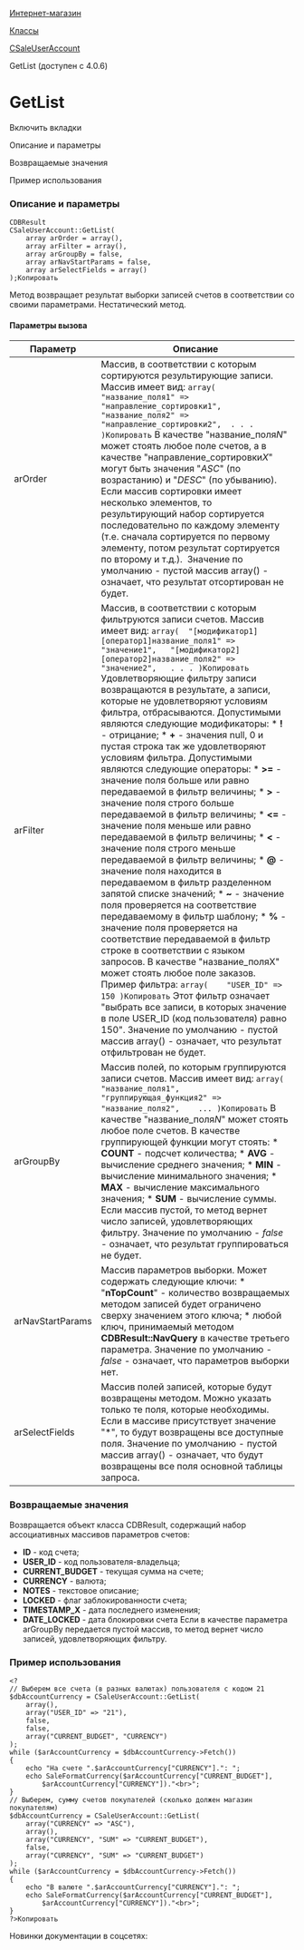 [Интернет-магазин](/api_help/sale/index.php)

[Классы](/api_help/sale/classes/index.php)

[CSaleUserAccount](/api_help/sale/classes/csaleuseraccount/index.php)

GetList (доступен с 4.0.6)

GetList
=======

Включить вкладки

Описание и параметры

Возвращаемые значения

Пример использования

### Описание и параметры

```
CDBResult
CSaleUserAccount::GetList(
	array arOrder = array(),
	array arFilter = array(),
	array arGroupBy = false,
	array arNavStartParams = false,
	array arSelectFields = array()
);Копировать
```

Метод возвращает результат выборки записей счетов в соответствии со своими параметрами. Нестатический метод.

#### Параметры вызова

| Параметр | Описание |
| --- | --- |
| arOrder | Массив, в соответствии с которым сортируются результирующие записи. Массив имеет вид:  ``` array( 	"название_поля1" => "направление_сортировки1", 	"название_поля2" => "направление_сортировки2", 	. . . )Копировать ```  В качестве "название\_поля*N*" может стоять любое поле счетов, а в качестве "направление\_сортировки*X*" могут быть значения "*ASC*" (по возрастанию) и "*DESC*" (по убыванию).    Если массив сортировки имеет несколько элементов, то результирующий набор сортируется последовательно по каждому элементу (т.е. сначала сортируется по первому элементу, потом результат сортируется по второму и т.д.).     Значение по умолчанию - пустой массив array() - означает, что результат отсортирован не будет. |
| arFilter | Массив, в соответствии с которым фильтруются записи счетов. Массив имеет вид:  ``` array( 	"[модификатор1][оператор1]название_поля1" => "значение1", 	"[модификатор2][оператор2]название_поля2" => "значение2", 	. . . )Копировать ```  Удовлетворяющие фильтру записи возвращаются в результате, а записи, которые не удовлетворяют условиям фильтра, отбрасываются.    Допустимыми являются следующие модификаторы:  * **!** - отрицание; * **+** - значения null, 0 и пустая строка так же удовлетворяют условиям фильтра.  Допустимыми являются следующие операторы:  * **>=** - значение поля больше или равно передаваемой в фильтр величины; * **>** - значение поля строго больше передаваемой в фильтр величины; * **<=** - значение поля меньше или равно передаваемой в фильтр величины; * **<** - значение поля строго меньше передаваемой в фильтр величины; * **@** - значение поля находится в передаваемом в фильтр разделенном запятой списке значений; * **~** - значение поля проверяется на соответствие передаваемому в фильтр шаблону; * **%** - значение поля проверяется на соответствие передаваемой в фильтр строке в соответствии с языком запросов.  В качестве "название\_поляX" может стоять любое поле заказов.    Пример фильтра:  ``` array( 	"USER_ID" => 150 )Копировать ```  Этот фильтр означает "выбрать все записи, в которых значение в поле USER\_ID (код пользователя) равно 150".    Значение по умолчанию - пустой массив array() - означает, что результат отфильтрован не будет. |
| arGroupBy | Массив полей, по которым группируются записи счетов. Массив имеет вид:  ``` array( 	"название_поля1", 	"группирующая_функция2" => "название_поля2",  	... )Копировать ```  В качестве "название\_поля*N*" может стоять любое поле счетов. В качестве группирующей функции могут стоять:  * **COUNT** - подсчет количества; * **AVG** - вычисление среднего значения; * **MIN** - вычисление минимального значения; * **MAX** - вычисление максимального значения; * **SUM** - вычисление суммы.  Если массив пустой, то метод вернет число записей, удовлетворяющих фильтру.    Значение по умолчанию - *false* - означает, что результат группироваться не будет. |
| arNavStartParams | Массив параметров выборки. Может содержать следующие ключи:  * "**nTopCount**" - количество возвращаемых методом записей будет ограничено сверху значением этого ключа; * любой ключ, принимаемый методом  **CDBResult::NavQuery**   в качестве третьего параметра.  Значение по умолчанию - *false* - означает, что параметров выборки нет. |
| arSelectFields | Массив полей записей, которые будут возвращены методом. Можно указать только те поля, которые необходимы. Если в массиве присутствует значение "\*", то будут возвращены все доступные поля.    Значение по умолчанию - пустой массив array() - означает, что будут возвращены все поля основной таблицы запроса. |

### Возвращаемые значения

Возвращается объект класса CDBResult, содержащий набор ассоциативных массивов параметров счетов:

* **ID** - код счета;
* **USER\_ID** - код пользователя-владельца;
* **CURRENT\_BUDGET** - текущая сумма на счете;
* **CURRENCY** - валюта;
* **NOTES** - текстовое описание;
* **LOCKED** - флаг заблокированности счета;
* **TIMESTAMP\_X** - дата последнего изменения;
* **DATE\_LOCKED** - дата блокировки счета
  Если в качестве параметра arGroupBy передается пустой массив, то метод вернет число записей, удовлетворяющих фильтру.

### Пример использования

```
<?
// Выберем все счета (в разных валютах) пользователя с кодом 21
$dbAccountCurrency = CSaleUserAccount::GetList(
	array(),
	array("USER_ID" => "21"),
	false,
	false,
	array("CURRENT_BUDGET", "CURRENCY")
);
while ($arAccountCurrency = $dbAccountCurrency->Fetch())
{
	echo "На счете ".$arAccountCurrency["CURRENCY"].": ";
	echo SaleFormatCurrency($arAccountCurrency["CURRENT_BUDGET"],
		$arAccountCurrency["CURRENCY"])."<br>";
}
// Выберем, сумму счетов покупателей (сколько должен магазин покупателям)
$dbAccountCurrency = CSaleUserAccount::GetList(
	array("CURRENCY" => "ASC"),
	array(),
	array("CURRENCY", "SUM" => "CURRENT_BUDGET"),
	false,
	array("CURRENCY", "SUM" => "CURRENT_BUDGET")
);
while ($arAccountCurrency = $dbAccountCurrency->Fetch())
{
	echo "В валюте ".$arAccountCurrency["CURRENCY"].": ";
	echo SaleFormatCurrency($arAccountCurrency["CURRENT_BUDGET"],
		$arAccountCurrency["CURRENCY"])."<br>";
}
?>Копировать
```

Новинки документации в соцсетях: